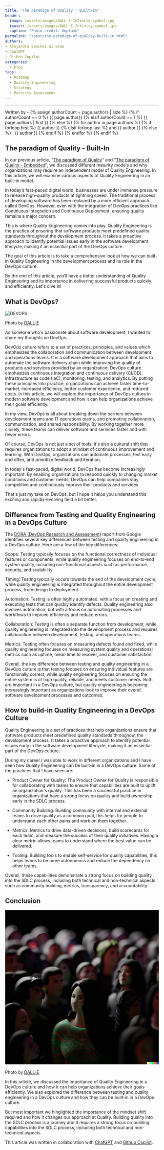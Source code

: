 ```yaml
---
title: "The paradigm of Quality - Built-In"
header:
  image: /assets/images/DALL·E-Infinity-symbol.jpg
  teaser: /assets/images/DALL·E-Infinity-symbol.jpg
  caption: "Photo credit: Unplash"
permalink: "/post/the-paradigm-of-quality-built-in.html"
authors:
- Alejandro Sanchez Giraldo
- ChatGPT
- Github Copilot
categories:
  - blog
tags:
  - Roadmap
  - Quality Engineering
  - Strategy
  - Maturity Assessment 
---
```


<hr>
<p>
 Written by -
{% assign authorCount = page.authors | size %}
{% if authorCount == 0 %}
   {{ page.author}}
{% elsif authorCount == 1 %}
    {{ page.authors | first }}         
{% else %}
    {% for author in page.authors %}
        {% if forloop.first %}
            {{ author }}
        {% elsif forloop.last %}
            and {{ author }}
        {% else %}
            , {{ author }}
        {% endif %}
    {% endfor %}
{% endif %}
</p>

## The paradigm of Quality - Built-In

In our previous article, "[The paradigm of Quality](/post/the-paradigm-of-quality.html)" and "[The paradigm of Quality - Embedded](/post/the-paradigm-of-quality-embedded.html)", we discussed different maturity models and why organizations may require an independent model of Quality Engineering. In this article, we will examine various aspects of Quality Engineering in an built-in model.

In today’s fast-paced digital world, businesses are under immense pressure to release high-quality products at lightning speed. The traditional process of developing software has been replaced by a more efficient approach called DevOps. However, even with the integration of DevOps practices like Continuous Integration and Continuous Deployment, ensuring quality remains a major concern.

This is where Quality Engineering comes into play. Quality Engineering is the practice of ensuring that software products meet predefined quality standards throughout the development process. It takes a proactive approach to identify potential issues early in the software development lifecycle, making it an essential part of the DevOps culture.

The goal of this article is to take a comprehensive look at how we can built-in Quality Engineering in the development process and its role in the DevOps culture. 

By the end of this article, you’ll have a better understanding of Quality Engineering and its importance in delivering successful products quickly and efficiently. Let's dive in!

## What is DevOps?

![DEVOPS](/assets/images/DALL·E-Infinity-symbol.png)

Photo by <a href="https://openai.com/product/dall-e-2">DALL-E</a>

As someone who's passionate about software development, I wanted to share my thoughts on DevOps.

DevOps culture refers to a set of practices, principles, and values which emphasizes the collaboration and communication between development and operations teams. It is a software development approach that aims to automate the software delivery chain while improving the quality of products and services provided by an organization. DevOps culture emphasizes continuous integration and continuous delivery (CI/CD), infrastructure as code (IaC), monitoring, testing, and analytics. By putting these principles into practice, organizations can achieve faster time-to-market, increased efficiency, better customer experience, and reduced costs. In this article, we will explore the importance of DevOps culture in modern software development and how it can help organizations achieve their goals efficiently.

In my view, DevOps is all about breaking down the barriers between development teams and IT operations teams, and promoting collaboration, communication, and shared responsibility. By working together more closely, these teams can deliver software and services faster and with fewer errors.

Of course, DevOps is not just a set of tools; it's also a cultural shift that requires organizations to adopt a mindset of continuous improvement and learning. With DevOps, organizations can automate processes, test early and often, and prioritize feedback and iteration.

In today's fast-paced, digital world, DevOps has become increasingly important. By enabling organizations to respond quickly to changing market conditions and customer needs, DevOps can help companies stay competitive and continuously improve their products and services.

That's just my take on DevOps, but I hope it helps you understand this exciting and rapidly-evolving field a bit better.

## Difference from Testing and Quality Engineering in a DevOps Culture

The [DORA (DevOps Research and Assessment)](https://cloud.google.com/blog/products/devops-sre/dora-2022-accelerate-state-of-devops-report-now-out) report from Google identifies several key differences between testing and quality engineering in a DevOps culture. Here are a few of the key differences:

Scope: Testing typically focuses on the functional correctness of individual features or components, while quality engineering focuses on end-to-end system quality, including non-functional aspects such as performance, security, and scalability.

Timing: Testing typically occurs towards the end of the development cycle, while quality engineering is integrated throughout the entire development process, from design to deployment.

Automation: Testing is often highly automated, with a focus on creating and executing tests that can quickly identify defects. Quality engineering also involves automation, but with a focus on automating processes and workflows to improve efficiency and reduce errors.

Collaboration: Testing is often a separate function from development, while quality engineering is integrated into the development process and requires collaboration between development, testing, and operations teams.

Metrics: Testing often focuses on measuring defects found and fixed, while quality engineering focuses on measuring system quality and operational metrics such as uptime, mean time to recover, and customer satisfaction.

Overall, the key difference between testing and quality engineering in a DevOps culture is that testing focuses on ensuring individual features are functionally correct, while quality engineering focuses on ensuring the entire system is of high quality, reliable, and meets customer needs. Both are important in a DevOps culture, but quality engineering is becoming increasingly important as organizations look to improve their overall software development processes and outcomes.


## How to build-in Quality Engineering in a DevOps Culture

Quality Engineering is a set of practices that help organizations ensure that software products meet predefined quality standards throughout the development process. It takes a proactive approach to identify potential issues early in the software development lifecycle, making it an essential part of the DevOps culture.

During my career I was able to work in different organizations and I have seen how Quality Engineering can be built-in in a DevOps culture. Some of the practices that I have seen are:

- Product Owner for Quality: The Product Owner for Quality  is responsible for collaborating with teams to ensure that capabilities are built to uplift an organization's quality. This has been a successful practice in organizations that have a strong focus on quality and build ownership early in the SDLC process.

- Community Building: Building community with internal and external teams to drive quality as a common goal, this helps for people to understand each other pains and work on them together.

- Metrics: Metrics to drive data-driven decisions, build scorecards for each team, and measure the success of their quality initiatives. Having a clear metric allows teams to understand where the best value can be delivered.

- Tooling: Building tools to enable self-service for quality capabilities, this helps teams to be more autonomous and reduce the dependency on other teams.

Overall, these capabilities demonstrate a strong focus on building quality into the SDLC process, including both technical and non-technical aspects such as community building, metrics, transparency, and accountability.

## Conclusion

![Community](/assets/images/DALL-E-community.png)

Photo by <a href="https://openai.com/product/dall-e-2">DALL-E</a>

In this article, we discussed the importance of Quality Engineering in a DevOps culture and how it can help organizations achieve their goals efficiently. We also explored the difference between testing and quality engineering in a DevOps culture and how they can be built-in in a DevOps culture.

But most important we hihglighted the importance of the mindset shift required and how it changes our approach at Quality. Building quality into the SDLC process is a journey and it requires a strong focus on building capabilities into the SDLC process, including both technical and non-technical aspects.


This article was written in collaboration with [ChatGPT](https://chat.openai.com/chat) and [Github Copilot](https://copilot.github.com/).

